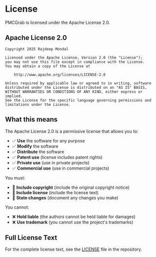 # License

PMCGrab is licensed under the Apache License 2.0.

## Apache License 2.0

```
Copyright 2025 Rajdeep Mondal

Licensed under the Apache License, Version 2.0 (the "License");
you may not use this file except in compliance with the License.
You may obtain a copy of the License at

    http://www.apache.org/licenses/LICENSE-2.0

Unless required by applicable law or agreed to in writing, software
distributed under the License is distributed on an "AS IS" BASIS,
WITHOUT WARRANTIES OR CONDITIONS OF ANY KIND, either express or implied.
See the License for the specific language governing permissions and
limitations under the License.
```

## What this means

The Apache License 2.0 is a permissive license that allows you to:

- ✅ **Use** the software for any purpose
- ✅ **Modify** the software
- ✅ **Distribute** the software
- ✅ **Patent use** (license includes patent rights)
- ✅ **Private use** (use in private projects)
- ✅ **Commercial use** (use in commercial projects)

You must:

- 📄 **Include copyright** (include the original copyright notice)
- 📄 **Include license** (include the license text)
- 📝 **State changes** (document any changes you make)

You cannot:

- ❌ **Hold liable** (the authors cannot be held liable for damages)
- ❌ **Use trademark** (you cannot use the project's trademarks)

## Full License Text

For the complete license text, see the [LICENSE](https://github.com/rajdeepmondaldotcom/pmcgrab/blob/main/LICENSE) file in the repository.
